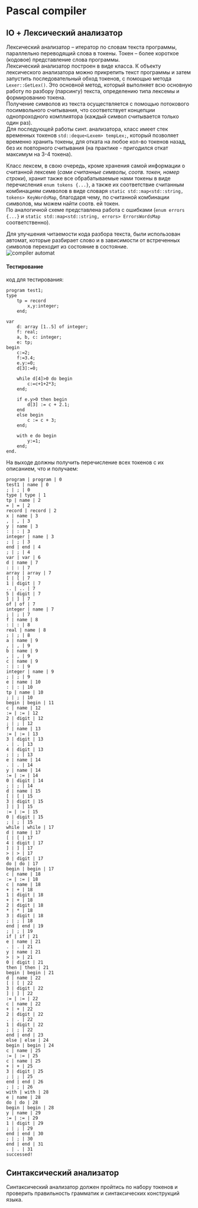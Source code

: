 # Pascal compiler

## IO + Лексический анализатор
Лексический анализатор – итератор по словам текста программы, параллельно переводящий слова в токены. Токен – более короткое (кодовое) представление слова программы.  
Лексический анализатор построен в виде класса. К объекту лексического анализатора можно прикрепить текст программы и затем запустить последовательный обход токенов, с помощью метода `Lexer::GetLex()`. Это основной метод, который выполняет всю основную работу по разбору (парсингу) текста, определению типа лексемы и формированию токена.  
Получение символов из текста осуществляется с помощью потокового посимвольного считывания, что соответствует концепции однопроходного комплиятора (каждый символ считывается только один раз).  
Для последующей работы синт. анализатора, класс имеет стек временных токенов `std::deque<Lexem>	tempLex;`, который позволяет временно хранить токены, для отката на любое кол-во токенов назад, без их повторного считывания (на практике - пригодился откат максимум на 3-4 токена).  
  
Класс лексем, в свою очередь, кроме хранения самой информации о считанной лексеме (*сами считанные символы, соотв. токен, номер строки*), хранит также все обрабатываемые нами токены в виде перечисления `enum tokens {...}`, а также их соответствие считанным комбинациям символов в виде словаря `static std::map<std::string, tokens> KeyWordsMap`, благодаря чему, по считанной комбинации символов, мы можем найти соотв. ей токен.  
По аналогичной схеме представлена работа с ошибками (`enum errors {...}` и `static std::map<std::string, errors> ErrorsWordsMap` соответственно).  
  
Для улучшения читаемости кода разбора текста, были использован автомат, которые разбирает слово и в зависимости от встреченных символов переходит из состояние в состояние.  
![compiler automat](https://github.com/S71D3/Reports/raw/master/res/compiler1.png)

#### Тестирование  
код для тестирования:  
```
program test1;
type
	tp = record
		x,y:integer;
	end;
	
var
	d: array [1..5] of integer;
	f: real;
	a, b, c: integer;
	e: tp;
begin
	c:=2;
	f:=3.4;
	e.y:=0;
	d[3]:=0;
	
	while d[4]>0 do begin
		c:=c+1+2*3;
	end;
	
	if e.y>0 then begin
		d[3] := c + 2.1;
	end
	else begin
		c := c + 3;
	end;
	
	with e do begin
		y:=1;
	end;
end.
```  
На выходе должны получить перечисление всех токенов с их описанием, что и получаем:  
```
program | program | 0
test1 | name | 0
; | ; | 0
type | type | 1
tp | name | 2
= | = | 2
record | record | 2
x | name | 3
, | , | 3
y | name | 3
: | : | 3
integer | name | 3
; | ; | 3
end | end | 4
; | ; | 4
var | var | 6
d | name | 7
: | : | 7
array | array | 7
[ | [ | 7
1 | digit | 7
.. | .. | 7
5 | digit | 7
] | ] | 7
of | of | 7
integer | name | 7
; | ; | 7
f | name | 8
: | : | 8
real | name | 8
; | ; | 8
a | name | 9
, | , | 9
b | name | 9
, | , | 9
c | name | 9
: | : | 9
integer | name | 9
; | ; | 9
e | name | 10
: | : | 10
tp | name | 10
; | ; | 10
begin | begin | 11
c | name | 12
:= | := | 12
2 | digit | 12
; | ; | 12
f | name | 13
:= | := | 13
3 | digit | 13
. | . | 13
4 | digit | 13
; | ; | 13
e | name | 14
. | . | 14
y | name | 14
:= | := | 14
0 | digit | 14
; | ; | 14
d | name | 15
[ | [ | 15
3 | digit | 15
] | ] | 15
:= | := | 15
0 | digit | 15
; | ; | 15
while | while | 17
d | name | 17
[ | [ | 17
4 | digit | 17
] | ] | 17
> | > | 17
0 | digit | 17
do | do | 17
begin | begin | 17
c | name | 18
:= | := | 18
c | name | 18
+ | + | 18
1 | digit | 18
+ | + | 18
2 | digit | 18
* | * | 18
3 | digit | 18
; | ; | 18
end | end | 19
; | ; | 19
if | if | 21
e | name | 21
. | . | 21
y | name | 21
> | > | 21
0 | digit | 21
then | then | 21
begin | begin | 21
d | name | 22
[ | [ | 22
3 | digit | 22
] | ] | 22
:= | := | 22
c | name | 22
+ | + | 22
2 | digit | 22
. | . | 22
1 | digit | 22
; | ; | 22
end | end | 23
else | else | 24
begin | begin | 24
c | name | 25
:= | := | 25
c | name | 25
+ | + | 25
3 | digit | 25
; | ; | 25
end | end | 26
; | ; | 26
with | with | 28
e | name | 28
do | do | 28
begin | begin | 28
y | name | 29
:= | := | 29
1 | digit | 29
; | ; | 29
end | end | 30
; | ; | 30
end | end | 31
. | . | 31
successed!
```

## Синтаксический анализатор
Синтаксический анализатор должен пройтись по набору токенов и проверить правильность грамматик и синтаксических конструкций языка.   
  
